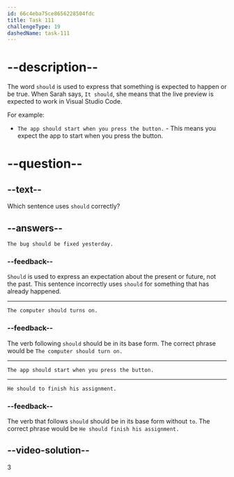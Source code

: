```yaml
---
id: 66c4eba75ce8656228504fdc
title: Task 111
challengeType: 19
dashedName: task-111
---
```


<!-- Audio Reference:
Sarah: It should, but it's not displaying because the Live Server extension might not be running. -->

# --description--

The word `should` is used to express that something is expected to happen or be true. When Sarah says, `It should`, she means that the live preview is expected to work in Visual Studio Code.

For example:

- `The app should start when you press the button.` - This means you expect the app to start when you press the button.

# --question--

## --text--

Which sentence uses `should` correctly?

## --answers--

`The bug should be fixed yesterday.`

### --feedback--

`Should` is used to express an expectation about the present or future, not the past. This sentence incorrectly uses `should` for something that has already happened.

---

`The computer should turns on.`

### --feedback--

The verb following `should` should be in its base form. The correct phrase would be `The computer should turn on.`

---

`The app should start when you press the button.`

---

`He should to finish his assignment.`

### --feedback--

The verb that follows `should` should be in its base form without `to`. The correct phrase would be `He should finish his assignment.`
  
## --video-solution--

3
